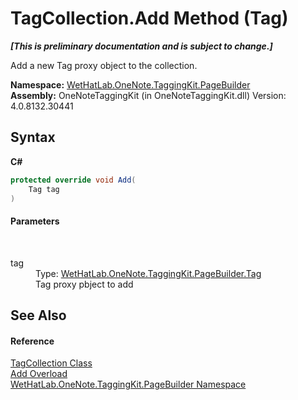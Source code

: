 # TagCollection.Add Method (Tag)
 _**\[This is preliminary documentation and is subject to change.\]**_

Add a new Tag proxy object to the collection.

**Namespace:**&nbsp;<a href="56352230-71f2-f4b7-63a8-983965663af5.md">WetHatLab.OneNote.TaggingKit.PageBuilder</a><br />**Assembly:**&nbsp;OneNoteTaggingKit (in OneNoteTaggingKit.dll) Version: 4.0.8132.30441

## Syntax

**C#**<br />
``` C#
protected override void Add(
	Tag tag
)
```


#### Parameters
&nbsp;<dl><dt>tag</dt><dd>Type: <a href="f84aa4b9-4734-c115-b8ef-beb07a0254d1.md">WetHatLab.OneNote.TaggingKit.PageBuilder.Tag</a><br />Tag proxy pbject to add</dd></dl>

## See Also


#### Reference
<a href="690c2dc2-ed96-3d88-635a-e04151eea12b.md">TagCollection Class</a><br /><a href="fcd542bf-b45c-6bad-d196-3f073217a869.md">Add Overload</a><br /><a href="56352230-71f2-f4b7-63a8-983965663af5.md">WetHatLab.OneNote.TaggingKit.PageBuilder Namespace</a><br />